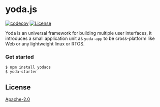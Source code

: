 # yoda.js

[![codecov](https://codecov.io/gh/yodaos-project/yodart/branch/master/graph/badge.svg)](https://codecov.io/gh/yodaos-project/yodart)
[![License](https://img.shields.io/badge/licence-apache%202.0-green.svg)](LICENSE.md)

Yoda is an universal framework for building multiple user interfaces, it introduces a small application unit as `yoda-app` to be cross-platform
like Web or any lightweight linux or RTOS.

### Get started

```shell
$ npm install yodaos
$ yoda-starter
```

## License

[Apache-2.0](LICENSE.md)
